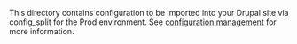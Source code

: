 This directory contains configuration to be imported into your Drupal site via config_split for the Prod environment. See [configuration management](http://blt.readthedocs.io/en/8.x/readme/configuration-management/) for more information.
